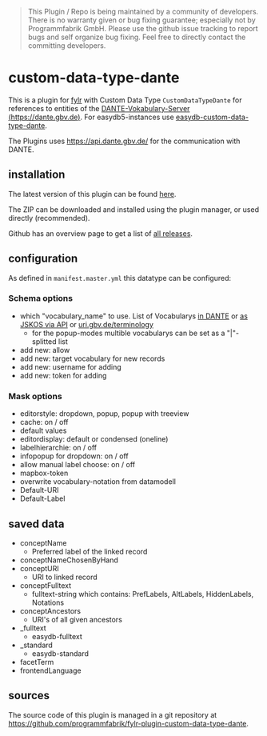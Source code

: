 > This Plugin / Repo is being maintained by a community of developers.
There is no warranty given or bug fixing guarantee; especially not by
Programmfabrik GmbH. Please use the github issue tracking to report bugs
and self organize bug fixing. Feel free to directly contact the committing
developers.

# custom-data-type-dante

This is a plugin for [fylr](mentation.fylr.cloud/docs) with Custom Data Type `CustomDataTypeDante` for references to entities of the [DANTE-Vokabulary-Server (https://dante.gbv.de)](https://dante.gbv.de).
For easydb5-instances use [easydb-custom-data-type-dante](https://github.com/programmfabrik/easydb-custom-data-type-dante).

The Plugins uses <https://api.dante.gbv.de/> for the communication with DANTE.

## installation

The latest version of this plugin can be found [here](https://github.com/programmfabrik/fylr-plugin-custom-data-type-dante/releases/latest/download/customDataTypeDante.zip).

The ZIP can be downloaded and installed using the plugin manager, or used directly (recommended).

Github has an overview page to get a list of [all releases](https://github.com/programmfabrik/fylr-plugin-custom-data-type-dante/releases/).

## configuration

As defined in `manifest.master.yml` this datatype can be configured:

### Schema options

* which "vocabulary_name" to use. List of Vocabularys [in DANTE](https://dante.gbv.de/search?ot=vocabulary) or [as JSKOS via API](https://api.dante.gbv.de/voc) or [uri.gbv.de/terminology](http://uri.gbv.de/terminology/)
  * for the popup-modes multible vocabularys can be set as a "|"-splitted list
* add new: allow
* add new: target vocabulary for new records
* add new: username for adding
* add new: token for adding

### Mask options

* editorstyle: dropdown, popup, popup with treeview
* cache: on / off
* default values
* editordisplay: default or condensed (oneline)
* labelhierarchie: on / off
* infopopup for dropdown: on / off
* allow manual label choose: on / off
* mapbox-token
* overwrite vocabulary-notation from datamodell
* Default-URI
* Default-Label


## saved data
* conceptName
    * Preferred label of the linked record
* conceptNameChosenByHand
* conceptURI
    * URI to linked record
* conceptFulltext
    * fulltext-string which contains: PrefLabels, AltLabels, HiddenLabels, Notations
* conceptAncestors
    * URI's of all given ancestors
* _fulltext
    * easydb-fulltext
* _standard
    * easydb-standard
* facetTerm
* frontendLanguage

## sources

The source code of this plugin is managed in a git repository at <https://github.com/programmfabrik/fylr-plugin-custom-data-type-dante>.
